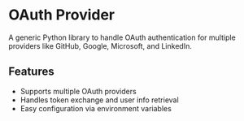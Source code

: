 # OAuth Provider

A generic Python library to handle OAuth authentication for multiple providers like GitHub, Google, Microsoft, and LinkedIn.

## Features
- Supports multiple OAuth providers
- Handles token exchange and user info retrieval
- Easy configuration via environment variables